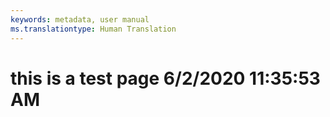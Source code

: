 ```yaml
---
keywords: metadata, user manual
ms.translationtype: Human Translation
---
```

# this is a test page 6/2/2020 11:35:53 AM